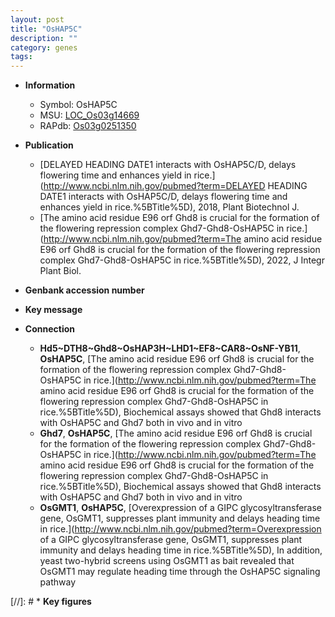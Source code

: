 ```yaml
---
layout: post
title: "OsHAP5C"
description: ""
category: genes
tags: 
---
```


* **Information**  
    + Symbol: OsHAP5C  
    + MSU: [LOC_Os03g14669](http://rice.uga.edu/cgi-bin/ORF_infopage.cgi?orf=LOC_Os03g14669)  
    + RAPdb: [Os03g0251350](https://rapdb.dna.affrc.go.jp/locus/?name=Os03g0251350)  

* **Publication**  
    + [DELAYED HEADING DATE1 interacts with OsHAP5C/D, delays flowering time and enhances yield in rice.](http://www.ncbi.nlm.nih.gov/pubmed?term=DELAYED HEADING DATE1 interacts with OsHAP5C/D, delays flowering time and enhances yield in rice.%5BTitle%5D), 2018, Plant Biotechnol J.
    + [The amino acid residue E96 orf Ghd8 is crucial for the formation of the flowering repression complex Ghd7-Ghd8-OsHAP5C in rice.](http://www.ncbi.nlm.nih.gov/pubmed?term=The amino acid residue E96 orf Ghd8 is crucial for the formation of the flowering repression complex Ghd7-Ghd8-OsHAP5C in rice.%5BTitle%5D), 2022, J Integr Plant Biol.

* **Genbank accession number**  

* **Key message**  

* **Connection**  
    + __Hd5~DTH8~Ghd8~OsHAP3H~LHD1~EF8~CAR8~OsNF-YB11__, __OsHAP5C__, [The amino acid residue E96 orf Ghd8 is crucial for the formation of the flowering repression complex Ghd7-Ghd8-OsHAP5C in rice.](http://www.ncbi.nlm.nih.gov/pubmed?term=The amino acid residue E96 orf Ghd8 is crucial for the formation of the flowering repression complex Ghd7-Ghd8-OsHAP5C in rice.%5BTitle%5D),  Biochemical assays showed that Ghd8 interacts with OsHAP5C and Ghd7 both in vivo and in vitro
    + __Ghd7__, __OsHAP5C__, [The amino acid residue E96 orf Ghd8 is crucial for the formation of the flowering repression complex Ghd7-Ghd8-OsHAP5C in rice.](http://www.ncbi.nlm.nih.gov/pubmed?term=The amino acid residue E96 orf Ghd8 is crucial for the formation of the flowering repression complex Ghd7-Ghd8-OsHAP5C in rice.%5BTitle%5D),  Biochemical assays showed that Ghd8 interacts with OsHAP5C and Ghd7 both in vivo and in vitro
    + __OsGMT1__, __OsHAP5C__, [Overexpression of a GIPC glycosyltransferase gene, OsGMT1, suppresses plant immunity and delays heading time in rice.](http://www.ncbi.nlm.nih.gov/pubmed?term=Overexpression of a GIPC glycosyltransferase gene, OsGMT1, suppresses plant immunity and delays heading time in rice.%5BTitle%5D),  In addition, yeast two-hybrid screens using OsGMT1 as bait revealed that OsGMT1 may regulate heading time through the OsHAP5C signaling pathway

[//]: # * **Key figures**  


